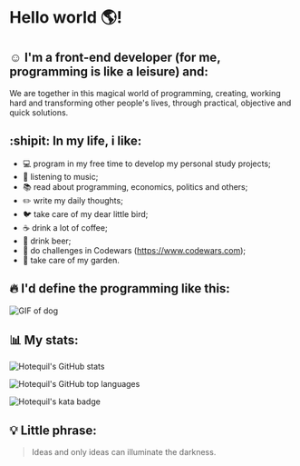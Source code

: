 # Hello world :earth_americas:!

## :relaxed: I'm a front-end developer (for me, programming is like a leisure) and:

We are together in this magical world of programming, creating, working hard and transforming other people's lives, through practical, objective and quick solutions.

## :shipit: In my life, i like:

- :computer: program in my free time to develop my personal study projects;
- :minidisc: listening to music;
- :books: read about programming, economics, politics and others;
- :pencil2: write my daily thoughts;
- :bird: take care of my dear little bird;
- :coffee: drink a lot of coffee;
- :beers: drink beer;
- :thought_balloon: do challenges in Codewars (https://www.codewars.com);
- :seedling: take care of my garden.

## :fire: I'd define the programming like this:

![GIF of dog](https://media.tenor.com/images/cdda4d937ceb893c7c6ce3963d55f4b2/tenor.gif)

## :bar_chart: My stats:

![Hotequil's GitHub stats](https://github-readme-stats.vercel.app/api?username=hotequil&show_icons=true&hide_border=false)

![Hotequil's GitHub top languages](https://github-readme-stats.vercel.app/api/top-langs/?username=hotequil&langs_count=1000&layout=compact)

![Hotequil's kata badge](https://www.codewars.com/users/hotequil/badges/large)

## :bulb: Little phrase:

> Ideas and only ideas can illuminate the darkness.

<!--
**hotequil/hotequil** is a ✨ _special_ ✨ repository because its `README.md` (this file) appears on your GitHub profile.
https://gist.github.com/rxaviers/7360908

Here are some ideas to get you started:

- 🔭 I’m currently working on ...
- 🌱 I’m currently learning ...
- 👯 I’m looking to collaborate on ...
- 🤔 I’m looking for help with ...
- 💬 Ask me about ...
- 📫 How to reach me: ...
- 😄 Pronouns: ...
- ⚡ Fun fact: ...
-->
